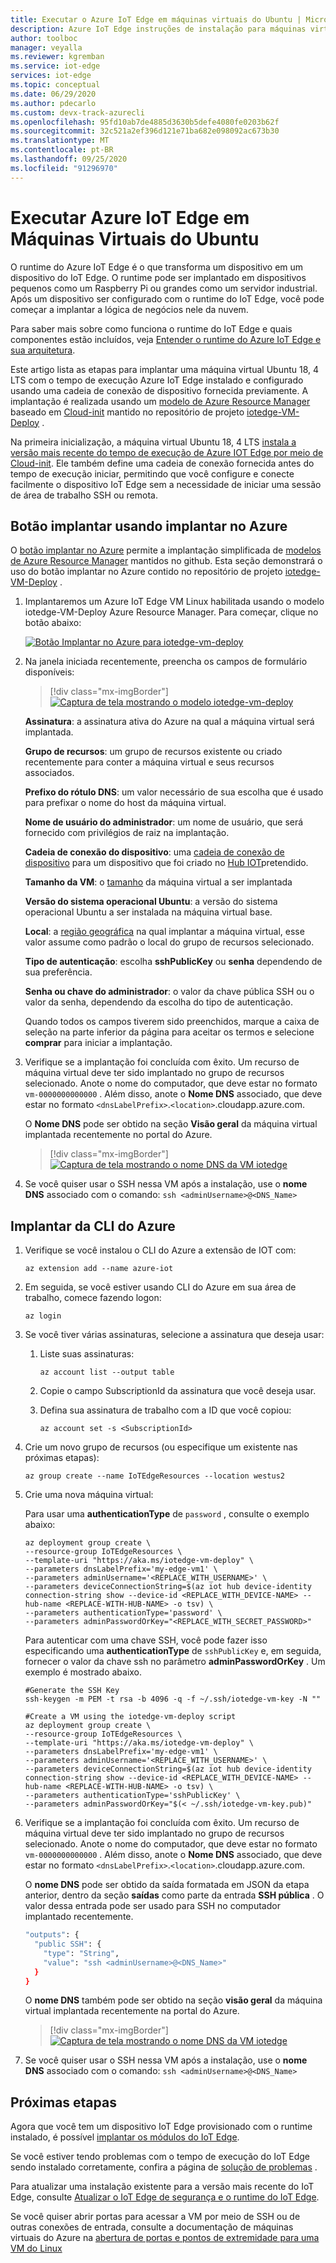```yaml
---
title: Executar o Azure IoT Edge em máquinas virtuais do Ubuntu | Microsoft Docs
description: Azure IoT Edge instruções de instalação para máquinas virtuais Ubuntu 18, 4 LTS
author: toolboc
manager: veyalla
ms.reviewer: kgremban
ms.service: iot-edge
services: iot-edge
ms.topic: conceptual
ms.date: 06/29/2020
ms.author: pdecarlo
ms.custom: devx-track-azurecli
ms.openlocfilehash: 95fd10ab7de4885d3630b5defe4080fe0203b62f
ms.sourcegitcommit: 32c521a2ef396d121e71ba682e098092ac673b30
ms.translationtype: MT
ms.contentlocale: pt-BR
ms.lasthandoff: 09/25/2020
ms.locfileid: "91296970"
---
```

# <a name="run-azure-iot-edge-on-ubuntu-virtual-machines"></a>Executar Azure IoT Edge em Máquinas Virtuais do Ubuntu

O runtime do Azure IoT Edge é o que transforma um dispositivo em um dispositivo do IoT Edge. O runtime pode ser implantado em dispositivos pequenos como um Raspberry Pi ou grandes como um servidor industrial. Após um dispositivo ser configurado com o runtime do IoT Edge, você pode começar a implantar a lógica de negócios nele da nuvem.

Para saber mais sobre como funciona o runtime do IoT Edge e quais componentes estão incluídos, veja [Entender o runtime do Azure IoT Edge e sua arquitetura](iot-edge-runtime.md).

Este artigo lista as etapas para implantar uma máquina virtual Ubuntu 18, 4 LTS com o tempo de execução Azure IoT Edge instalado e configurado usando uma cadeia de conexão de dispositivo fornecida previamente. A implantação é realizada usando um [modelo de Azure Resource Manager](../azure-resource-manager/templates/overview.md) baseado em [Cloud-init](../virtual-machines/linux/using-cloud-init.md
) mantido no repositório de projeto [iotedge-VM-Deploy](https://github.com/Azure/iotedge-vm-deploy) .

Na primeira inicialização, a máquina virtual Ubuntu 18, 4 LTS [instala a versão mais recente do tempo de execução de Azure IOT Edge por meio de Cloud-init](https://github.com/Azure/iotedge-vm-deploy/blob/master/cloud-init.txt). Ele também define uma cadeia de conexão fornecida antes do tempo de execução iniciar, permitindo que você configure e conecte facilmente o dispositivo IoT Edge sem a necessidade de iniciar uma sessão de área de trabalho SSH ou remota. 

## <a name="deploy-using-deploy-to-azure-button"></a>Botão implantar usando implantar no Azure

O [botão implantar no Azure](../azure-resource-manager/templates/deploy-to-azure-button.md) permite a implantação simplificada de [modelos de Azure Resource Manager](../azure-resource-manager/templates/overview.md) mantidos no github.  Esta seção demonstrará o uso do botão implantar no Azure contido no repositório de projeto [iotedge-VM-Deploy](https://github.com/Azure/iotedge-vm-deploy) .  


1. Implantaremos um Azure IoT Edge VM Linux habilitada usando o modelo iotedge-VM-Deploy Azure Resource Manager.  Para começar, clique no botão abaixo:

    [![Botão Implantar no Azure para iotedge-vm-deploy](https://aka.ms/deploytoazurebutton)](https://portal.azure.com/#create/Microsoft.Template/uri/https%3A%2F%2Fraw.githubusercontent.com%2Fazure%2Fiotedge-vm-deploy%2Fmaster%2FedgeDeploy.json)

1. Na janela iniciada recentemente, preencha os campos de formulário disponíveis:

    > [!div class="mx-imgBorder"]
    > [![Captura de tela mostrando o modelo iotedge-vm-deploy](./media/how-to-install-iot-edge-ubuntuvm/iotedge-vm-deploy.png)](./media/how-to-install-iot-edge-ubuntuvm/iotedge-vm-deploy.png)

    **Assinatura**: a assinatura ativa do Azure na qual a máquina virtual será implantada.

    **Grupo de recursos**: um grupo de recursos existente ou criado recentemente para conter a máquina virtual e seus recursos associados.

    **Prefixo do rótulo DNS**: um valor necessário de sua escolha que é usado para prefixar o nome do host da máquina virtual.

    **Nome de usuário do administrador**: um nome de usuário, que será fornecido com privilégios de raiz na implantação.

    **Cadeia de conexão do dispositivo**: uma [cadeia de conexão de dispositivo](how-to-register-device.md) para um dispositivo que foi criado no [Hub IOT](../iot-hub/about-iot-hub.md)pretendido.

    **Tamanho da VM**: o [tamanho](../cloud-services/cloud-services-sizes-specs.md) da máquina virtual a ser implantada

    **Versão do sistema operacional Ubuntu**: a versão do sistema operacional Ubuntu a ser instalada na máquina virtual base.

    **Local**: a [região geográfica](https://azure.microsoft.com/global-infrastructure/locations/) na qual implantar a máquina virtual, esse valor assume como padrão o local do grupo de recursos selecionado.

    **Tipo de autenticação**: escolha **sshPublicKey** ou **senha** dependendo de sua preferência.

    **Senha ou chave do administrador**: o valor da chave pública SSH ou o valor da senha, dependendo da escolha do tipo de autenticação.

    Quando todos os campos tiverem sido preenchidos, marque a caixa de seleção na parte inferior da página para aceitar os termos e selecione **comprar** para iniciar a implantação.

1. Verifique se a implantação foi concluída com êxito.  Um recurso de máquina virtual deve ter sido implantado no grupo de recursos selecionado.  Anote o nome do computador, que deve estar no formato `vm-0000000000000` . Além disso, anote o **Nome DNS** associado, que deve estar no formato `<dnsLabelPrefix>`.`<location>`.cloudapp.azure.com.

    O **Nome DNS** pode ser obtido na seção **Visão geral** da máquina virtual implantada recentemente no portal do Azure.

    > [!div class="mx-imgBorder"]
    > [![Captura de tela mostrando o nome DNS da VM iotedge](./media/how-to-install-iot-edge-ubuntuvm/iotedge-vm-dns-name.png)](./media/how-to-install-iot-edge-ubuntuvm/iotedge-vm-dns-name.png)

1. Se você quiser usar o SSH nessa VM após a instalação, use o **nome DNS** associado com o comando:  `ssh <adminUsername>@<DNS_Name>`

## <a name="deploy-from-azure-cli"></a>Implantar da CLI do Azure

1. Verifique se você instalou o CLI do Azure a extensão de IOT com:
    ```azurecli-interactive
    az extension add --name azure-iot
    ```

1. Em seguida, se você estiver usando CLI do Azure em sua área de trabalho, comece fazendo logon:

   ```azurecli-interactive
   az login
   ```

1. Se você tiver várias assinaturas, selecione a assinatura que deseja usar:
   1. Liste suas assinaturas:

      ```azurecli-interactive
      az account list --output table
      ```

   1. Copie o campo SubscriptionId da assinatura que você deseja usar.

   1. Defina sua assinatura de trabalho com a ID que você copiou:

      ```azurecli-interactive
      az account set -s <SubscriptionId>
      ```

1. Crie um novo grupo de recursos (ou especifique um existente nas próximas etapas):

   ```azurecli-interactive
   az group create --name IoTEdgeResources --location westus2
   ```

1. Crie uma nova máquina virtual:

    Para usar uma **authenticationType** de `password` , consulte o exemplo abaixo:

   ```azurecli-interactive
   az deployment group create \
   --resource-group IoTEdgeResources \
   --template-uri "https://aka.ms/iotedge-vm-deploy" \
   --parameters dnsLabelPrefix='my-edge-vm1' \
   --parameters adminUsername='<REPLACE_WITH_USERNAME>' \
   --parameters deviceConnectionString=$(az iot hub device-identity connection-string show --device-id <REPLACE_WITH_DEVICE-NAME> --hub-name <REPLACE-WITH-HUB-NAME> -o tsv) \
   --parameters authenticationType='password' \
   --parameters adminPasswordOrKey="<REPLACE_WITH_SECRET_PASSWORD>"
   ```

    Para autenticar com uma chave SSH, você pode fazer isso especificando uma **authenticationType** de `sshPublicKey` e, em seguida, fornecer o valor da chave ssh no parâmetro **adminPasswordOrKey** .  Um exemplo é mostrado abaixo.

    ```azurecli-interactive
    #Generate the SSH Key
    ssh-keygen -m PEM -t rsa -b 4096 -q -f ~/.ssh/iotedge-vm-key -N ""  

    #Create a VM using the iotedge-vm-deploy script
    az deployment group create \
    --resource-group IoTEdgeResources \
    --template-uri "https://aka.ms/iotedge-vm-deploy" \
    --parameters dnsLabelPrefix='my-edge-vm1' \
    --parameters adminUsername='<REPLACE_WITH_USERNAME>' \
    --parameters deviceConnectionString=$(az iot hub device-identity connection-string show --device-id <REPLACE_WITH_DEVICE-NAME> --hub-name <REPLACE-WITH-HUB-NAME> -o tsv) \
    --parameters authenticationType='sshPublicKey' \
    --parameters adminPasswordOrKey="$(< ~/.ssh/iotedge-vm-key.pub)"
    ```

1. Verifique se a implantação foi concluída com êxito.  Um recurso de máquina virtual deve ter sido implantado no grupo de recursos selecionado.  Anote o nome do computador, que deve estar no formato `vm-0000000000000` . Além disso, anote o **Nome DNS** associado, que deve estar no formato `<dnsLabelPrefix>`.`<location>`.cloudapp.azure.com.

    O **nome DNS** pode ser obtido da saída formatada em JSON da etapa anterior, dentro da seção **saídas** como parte da entrada **SSH pública** .  O valor dessa entrada pode ser usado para SSH no computador implantado recentemente.

    ```bash
    "outputs": {
      "public SSH": {
        "type": "String",
        "value": "ssh <adminUsername>@<DNS_Name>"
      }
    }
    ```

    O **nome DNS** também pode ser obtido na seção **visão geral** da máquina virtual implantada recentemente na portal do Azure.

    > [!div class="mx-imgBorder"]
    > [![Captura de tela mostrando o nome DNS da VM iotedge](./media/how-to-install-iot-edge-ubuntuvm/iotedge-vm-dns-name.png)](./media/how-to-install-iot-edge-ubuntuvm/iotedge-vm-dns-name.png)

1. Se você quiser usar o SSH nessa VM após a instalação, use o **nome DNS** associado com o comando:  `ssh <adminUsername>@<DNS_Name>`

## <a name="next-steps"></a>Próximas etapas

Agora que você tem um dispositivo IoT Edge provisionado com o runtime instalado, é possível [implantar os módulos do IoT Edge](how-to-deploy-modules-portal.md).

Se você estiver tendo problemas com o tempo de execução do IoT Edge sendo instalado corretamente, confira a página de [solução de problemas](troubleshoot.md) .

Para atualizar uma instalação existente para a versão mais recente do IoT Edge, consulte [Atualizar o IoT Edge de segurança e o runtime do IoT Edge](how-to-update-iot-edge.md).

Se você quiser abrir portas para acessar a VM por meio de SSH ou de outras conexões de entrada, consulte a documentação de máquinas virtuais do Azure na [abertura de portas e pontos de extremidade para uma VM do Linux](../virtual-machines/linux/nsg-quickstart.md)

